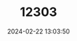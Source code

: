 ---
title: "12303"
category: "Lontra felina"
draft: false
date: 2024-02-22 13:03:50
languages:
  English: ["Sea Cat", "Marine Otter"]
  Spanish; Castilian: ["Anzumo", "Chinchimen", "Chingungo", "Gato de Mar", "Gato Marino", "Huallaca", "Nutria de Mar"]
  French: ["Chungungo", "Loutre de mer"]
---